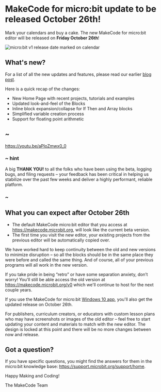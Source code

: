 # MakeCode for micro:bit update to be released October 26th!

Mark your calendars and buy a cake. The new MakeCode for micro:bit editor will be released on **Friday October 26th**!

![micro:bit v1 release date marked on calendar](/static/blog/microbit/v1-release-date/mark-calendar.jpg)

## What's new?

For a list of all the new updates and features, please read our earlier [blog post](/blog/microbit/v1-beta). 

 Here is a quick recap of the changes:
* New Home Page with recent projects, tutorials and examples
* Updated look-and-feel of the Blocks
* Inline block expansion/collapse for If Then and Array blocks
* Simplified variable creation process
* Support for floating point arithmetic

## ~

https://youtu.be/aPloZmwx0_0

### ~ hint

A big **THANK YOU!** to all the folks who have been using the beta, logging bugs, and filing requests – your feedback has been critical in helping us stabilize over the past few weeks and deliver a highly performant, reliable platform.

### ~

## What you can expect after October 26th

* The default MakeCode micro:bit editor that you access at https://makecode.microbit.org, will look like the current beta version.
* The first time you visit the new editor, your existing projects from the previous editor will be automatically copied over.

We have worked hard to keep continuity between the old and new versions to minimize disruption – so all the blocks should be in the same place they were before and called the same thing. And of course, all of your previous programs will all work in the new version.

If you take pride in being “retro” or have some separation anxiety, don’t worry! You'll still be able access the old version at https://makecode.microbit.org/v0 which we'll continue to host for the next couple years.

If you use the MakeCode for micro:bit [Windows 10 app](http://aka.ms/microbitapp), you'll also get the updated release on October 26th.

For publishers, curriculum creators, or educators with custom lesson plans who may have screenshots or images of the old editor – feel free to start updating your content and materials to match with the new editor. The design is locked at this point and there will be no more changes between now and release.

## Got a question?

If you have specific questions, you might find the answers for them in the micro:bit knowledge base: https://support.microbit.org/support/home. 

Happy Making and Coding!

The MakeCode Team
